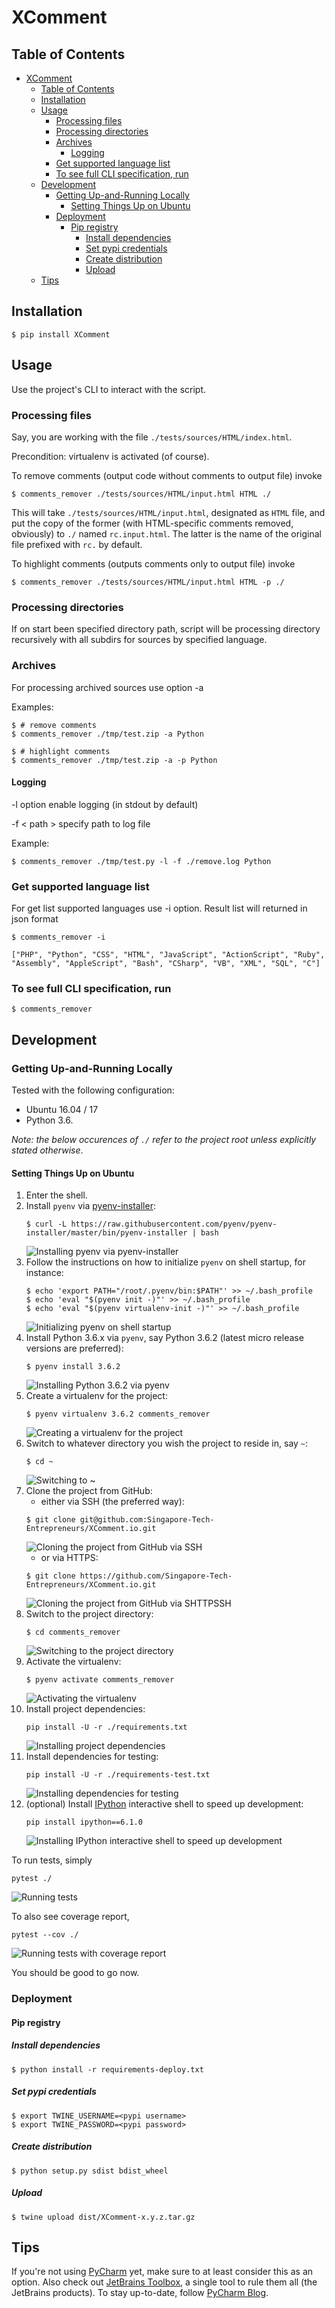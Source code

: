 # XComment


## Table of Contents

* [XComment](#xcomment)
  * [Table of Contents](#table-of-contents)
  * [Installation<a name="user-content-installation"></a>](#installation)
  * [Usage<a name="user-content-usage"></a>](#usage)
     * [Processing files](#processing-files)
     * [Processing directories](#processing-directories)
     * [Archives](#archives)
        * [Logging](#logging)
     * [Get supported language list](#get-supported-language-list)
     * [To see full CLI specification, run](#to-see-full-cli-specification-run)
  * [Development<a name="user-content-development"></a>](#development)
     * [Getting Up-and-Running Locally<a name="user-content-getting-up-and-running-locally"></a>](#getting-up-and-running-locally)
        * [Setting Things Up on Ubuntu<a name="user-content-setting-things-up-on-ubuntu"></a>](#setting-things-up-on-ubuntu)
     * [Deployment](#deployment)
        * [Pip registry](#pip-registry)
           * [Install dependencies](#install-dependencies)
           * [Set pypi credentials](#set-pypi-credentials)
           * [Create distribution](#create-distribution)
           * [Upload](#upload)
  * [Tips<a name="user-content-tips"></a>](#tips)

## Installation<a name="installation">

```shell
$ pip install XComment
```

## Usage<a name="usage"></a>

Use the project's CLI to interact with the script.

### Processing files

Say, you are working with the file `./tests/sources/HTML/index.html`.

Precondition: virtualenv is activated (of course).

To remove comments (output code without comments to output file) invoke

```shell
$ comments_remover ./tests/sources/HTML/input.html HTML ./
```
This will take `./tests/sources/HTML/input.html`, designated as `HTML` file, and put the copy of the former (with HTML-specific comments removed, obviously) to `./` named `rc.input.html`. The latter is the name of the original file prefixed with `rc.` by default.

To highlight comments (outputs comments only to output file) invoke

```shell
$ comments_remover ./tests/sources/HTML/input.html HTML -p ./
```


### Processing directories

If on start been specified directory path, script will be processing directory recursively with all subdirs for sources by specified language.


### Archives

For processing archived sources use option -a

Examples:

```shell
$ # remove comments
$ comments_remover ./tmp/test.zip -a Python

$ # highlight comments
$ comments_remover ./tmp/test.zip -a -p Python
```

#### Logging

-l option enable logging (in stdout by default)

-f < path > specify path to log file

Example:

```shell
$ comments_remover ./tmp/test.py -l -f ./remove.log Python
```

### Get supported language list

For get list supported languages use -i option.
Result list will returned in json format


```shell
$ comments_remover -i

["PHP", "Python", "CSS", "HTML", "JavaScript", "ActionScript", "Ruby",
"Assembly", "AppleScript", "Bash", "CSharp", "VB", "XML", "SQL", "C"]

```

### To see full CLI specification, run


```shell
$ comments_remover
```


## Development<a name="development"></a>


### Getting Up-and-Running Locally<a name="getting-up-and-running-locally"></a>

Tested with the following configuration:

* Ubuntu 16.04 / 17
* Python 3.6.

*Note: the below occurences of `./` refer to the project root unless explicitly stated otherwise*.


#### Setting Things Up on Ubuntu<a name="setting-things-up-on-ubuntu"></a>

1. Enter the shell.
1. Install `pyenv` via [pyenv-installer](https://github.com/pyenv/pyenv-installer):
    ```shell
    $ curl -L https://raw.githubusercontent.com/pyenv/pyenv-installer/master/bin/pyenv-installer | bash
    ```
    ![Installing `pyenv` via [pyenv-installer](https://github.com/pyenv/pyenv-installer)](./docs/images/pyenv-installer.png)
1. Follow the instructions on how to initialize `pyenv` on shell startup, for instance:
    ```shell
    $ echo 'export PATH="/root/.pyenv/bin:$PATH"' >> ~/.bash_profile
    $ echo 'eval "$(pyenv init -)"' >> ~/.bash_profile
    $ echo 'eval "$(pyenv virtualenv-init -)"' >> ~/.bash_profile
    ```
    ![Initializing `pyenv` on shell startup](./docs/images/initialize-pyenv-with-shell.png)
1. Install Python 3.6.x via `pyenv`, say Python 3.6.2 (latest micro release versions are preferred):
    ```shell
    $ pyenv install 3.6.2
    ```
    ![Installing Python 3.6.2 via `pyenv`](./docs/images/pyenv-install-3-6-2.png)
1. Create a virtualenv for the project:
    ```shell
    $ pyenv virtualenv 3.6.2 comments_remover
    ```
    ![Creating a virtualenv for the project](./docs/images/pyenv-virtualenv-3.6.2-comments_remover.png)
1. Switch to whatever directory you wish the project to reside in, say `~`:
    ```shell
    $ cd ~
    ```
    ![Switching to `~`](./docs/images/cd-~.png)
1. Clone the project from GitHub:
    * either via SSH (the preferred way):
    ```shell
    $ git clone git@github.com:Singapore-Tech-Entrepreneurs/XComment.io.git
    ```
    ![Cloning the project from GitHub via SSH](./docs/images/git-clone-gitatgithub-com-singapore-tech-entrepreneurs-comments-remover-git.png)
    * or via HTTPS:
    ```shell
    $ git clone https://github.com/Singapore-Tech-Entrepreneurs/XComment.io.git
    ```
    ![Cloning the project from GitHub via SHTTPSSH](./docs/images/git-clone-https-github-com-singapore-tech-entrepreneurs-comments-remover-git.png)
1. Switch to the project directory:
    ```shell
    $ cd comments_remover
    ```
    ![Switching to the project directory](./docs/images/cd-comments_remover.png)
1. Activate the virtualenv:
    ```shell
    $ pyenv activate comments_remover
    ```
    ![Activating the virtualenv](./docs/images/pyenv-activate-comments_remover.png)
1. Install project dependencies:
    ```shell
    pip install -U -r ./requirements.txt
    ```
    ![Installing project dependencies](./docs/images/pip-install-u-r-requirements-txt.png)
1. Install dependencies for testing:
    ```shell
    pip install -U -r ./requirements-test.txt
    ```
    ![Installing dependencies for testing](./docs/images/pip-install-u-r-requirements-test-txt.png)
1. (optional) Install [IPython](https://ipython.org/) interactive shell to speed up development:
    ```shell
    pip install ipython==6.1.0
    ```
    ![Installing [IPython](https://ipython.org/) interactive shell to speed up development](./docs/images/pip-install-ipython-6-1-0.png)
    
To run tests, simply

```shell
pytest ./
```
![Running tests](./docs/images/pytest.png)

To also see coverage report,

```shell
pytest --cov ./
```
![Running tests with coverage report](./docs/images/pytest-cov.png)

You should be good to go now.

### Deployment

#### Pip registry

##### Install dependencies
```shell
$ python install -r requirements-deploy.txt
```

##### Set pypi credentials
```shell
$ export TWINE_USERNAME=<pypi username>
$ export TWINE_PASSWORD=<pypi password>
```

##### Create distribution
```shell
$ python setup.py sdist bdist_wheel
```

##### Upload
```shell
$ twine upload dist/XComment-x.y.z.tar.gz
```



## Tips<a name="tips"></a>

If you're not using [PyCharm](https://www.jetbrains.com/pycharm/) yet, make sure to at least consider this as an option. 
Also check out [JetBrains Toolbox](https://www.jetbrains.com/toolbox/), a single tool to rule them all (the JetBrains products). 
To stay up-to-date, follow [PyCharm Blog](https://blog.jetbrains.com/pycharm/). 

